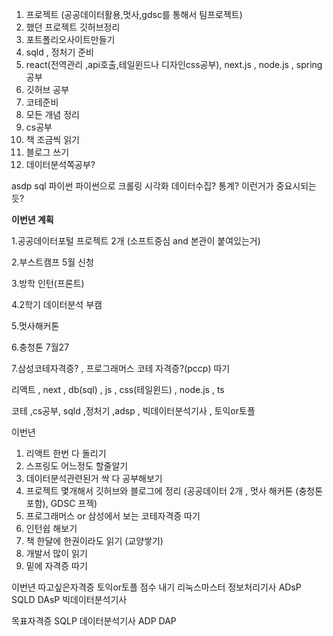 

1. 프로젝트 (공공데이터활용,멋사,gdsc를 통해서 팀프로젝트)
2. 했던 프로젝트 깃허브정리
3. 포트폴리오사이트만들기
4. sqld , 정처기 준비
5. react(전역관리 ,api호출,테일윈드나 디자인css공부), next.js , node.js , spring공부 
6. 깃허브 공부
7. 코테준비
8. 모든 개념 정리
9. cs공부
10. 책 조금씩 읽기
11. 블로그 쓰기 
12. 데이터분석쪽공부?

asdp
sql
파이썬
파이썬으로 크롤링
시각화
데이터수집?
통계?
이런거가 중요시되는듯?



**이번년 계획**


1.공공데이터포털 프로젝트 2개 (소프트중심 and 본관이 붙여있는거)

2.부스트캠프 5월 신청

3.방학 인턴(프론트)

4.2학기 데이터분석 부캠

5.멋사해커톤

6.충청톤 7월27

7.삼성코테자격증? , 프로그래머스 코테 자격증?(pccp) 따기

리액트 , next , db(sql) , js , css(테일윈드) , node.js , ts

코테 ,cs공부, sqld ,정처기  ,adsp , 빅데이터분석기사 , 토익or토플



이번년
1. 리액트 한번 다 돌리기
2. 스프링도 어느정도 할줄알기
3. 데이터분석관련된거 싹 다 공부해보기
4. 프로젝트 몇개해서 깃허브와 블로그에 정리 (공공데이터 2개 , 멋사 해커톤 (충청톤포함), GDSC 프젝)
5. 프로그래머스 or 삼성에서 보는 코테자격증 따기
6. 인턴쉽 해보기 
7. 책 한달에 한권이라도 읽기 (교양쌓기)
8. 개발서 많이 읽기
9. 밑에 자격증 따기



이번년 따고싶은자격증
토익or토플 점수 내기
리눅스마스터
정보처리기사
ADsP
SQLD
DAsP
빅데이터분석기사

목표자격증
SQLP
데이터분석기사 ADP
DAP
